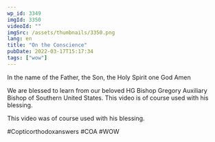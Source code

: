 ```yaml
---
wp_id: 3349
imgId: 3350
videoId: ""
imgSrc: /assets/thumbnails/3350.png
lang: en
title: "On the Conscience"
pubDate: 2022-03-17T15:17:34
tags: ["wow"]
---
```


<!-- page: 6 -->

<p>In the name of the Father, the Son, the Holy Spirit one God Amen</p>
<p>We are blessed to learn from our beloved HG Bishop Gregory Auxiliary Bishop of Southern United States. This video is of course used with his blessing.</p>
<p>This video was of course used with his blessing.</p>
<p>#Copticorthodoxanswers #COA #WOW</p>
